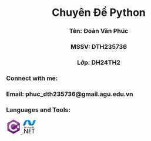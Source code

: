<h1 align="center">Chuyên Đề Python</h1>
<h3 align="center">Tên: Đoàn Văn Phúc</h3>
<h3 align="center">MSSV: DTH235736</h3>
<h3 align="center">Lớp: DH24TH2</h3>

<h3 align="left">Connect with me:</h3>
<h3 align="left">Email: phuc_dth235736@gmail.agu.edu.vn</h3>
<p align="left">
</p>

<h3 align="left">Languages and Tools:</h3>
<p align="left"> <a href="https://www.w3schools.com/cs/" target="_blank" rel="noreferrer"> <img src="https://raw.githubusercontent.com/devicons/devicon/master/icons/csharp/csharp-original.svg" alt="csharp" width="40" height="40"/> </a> <a href="https://dotnet.microsoft.com/" target="_blank" rel="noreferrer"> <img src="https://raw.githubusercontent.com/devicons/devicon/master/icons/dot-net/dot-net-original-wordmark.svg" alt="dotnet" width="40" height="40"/> </a> </p>

